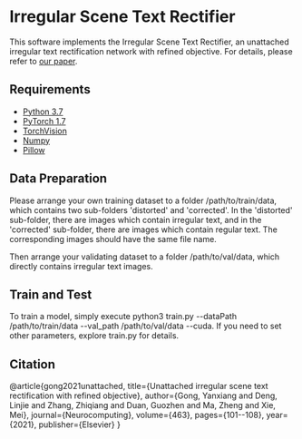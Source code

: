 # Irregular Scene Text Rectifier

This software implements the Irregular Scene Text Rectifier, an unattached irregular text rectification network with refined objective. For details, please refer to [our paper](https://www.sciencedirect.com/science/article/pii/S0925231221012315).

## Requirements
* [Python 3.7](https://www.python.org/)
* [PyTorch 1.7](https://pytorch.org/)
* [TorchVision](https://pypi.org/project/torchvision/)
* [Numpy](https://pypi.org/project/numpy/)
* [Pillow](https://pypi.org/project/Pillow/) 

## Data Preparation
Please arrange your own training dataset to a folder /path/to/train/data, which contains two sub-folders 'distorted' and 'corrected'. In the 'distorted' sub-folder, there are images which contain irregular text, and in the 'corrected' sub-folder, there are images which contain regular text. The corresponding images should have the same file name.

Then arrange your validating dataset to a folder /path/to/val/data, which directly contains irregular text images.

## Train and Test
To train a model, simply execute python3 train.py --dataPath /path/to/train/data --val_path /path/to/val/data --cuda. If you need to set other parameters, explore train.py for details.

## Citation
@article{gong2021unattached,
  title={Unattached irregular scene text rectification with refined objective},
  author={Gong, Yanxiang and Deng, Linjie and Zhang, Zhiqiang and Duan, Guozhen and Ma, Zheng and Xie, Mei},
  journal={Neurocomputing},
  volume={463},
  pages={101--108},
  year={2021},
  publisher={Elsevier}
}
